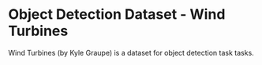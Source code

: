 # Object Detection Dataset - Wind Turbines

Wind Turbines (by Kyle Graupe) is a dataset for object detection task tasks.